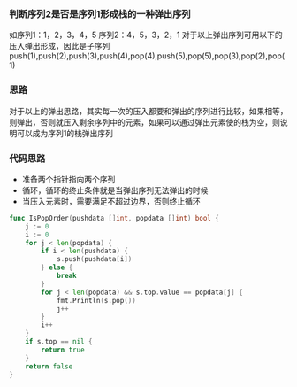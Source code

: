 ### 判断序列2是否是序列1形成栈的一种弹出序列
如序列1：1，2，3，4，5
序列2：4，5，3，2，1
对于以上弹出序列可用以下的压入弹出形成，因此是子序列
push(1),push(2),push(3),push(4),pop(4),push(5),pop(5),pop(3),pop(2),pop(1)

### 思路
对于以上的弹出思路，其实每一次的压入都要和弹出的序列进行比较，如果相等，则弹出，否则就压入剩余序列中的元素，如果可以通过弹出元素使的栈为空，则说明可以成为序列1的栈弹出序列
### 代码思路
- 准备两个指针指向两个序列
- 循环，循环的终止条件就是当弹出序列无法弹出的时候
- 当压入元素时，需要满足不超过边界，否则终止循环


```go
func IsPopOrder(pushdata []int, popdata []int) bool {
	j := 0
	i := 0
	for j < len(popdata) {
		if i < len(pushdata) {
			s.push(pushdata[i])
		} else {
			break
		}
		for j < len(popdata) && s.top.value == popdata[j] {
			fmt.Println(s.pop())
			j++
		}
		i++
	}
	if s.top == nil {
		return true
	}
	return false
}
```